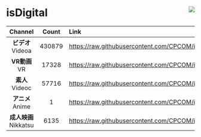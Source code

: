 # isDigital <img align="right" src="https://img.shields.io/github/last-commit/CPCOM/isDigital"/>  
  
| Channel | Count | Link |  
| :-----: | :---: | :--- |  
|**ビデオ**<br />Videoa | 430879 | https://raw.githubusercontent.com/CPCOM/isDigital/main/Videoa.txt |  
|**VR動画**<br />VR | 17328 | https://raw.githubusercontent.com/CPCOM/isDigital/main/VR.txt |  
|**素人**<br />Videoc | 57716 | https://raw.githubusercontent.com/CPCOM/isDigital/main/Videoc.txt |  
|**アニメ**<br />Anime | 1 | https://raw.githubusercontent.com/CPCOM/isDigital/main/Anime.txt |  
|**成人映画**<br />Nikkatsu | 6135 | https://raw.githubusercontent.com/CPCOM/isDigital/main/Nikkatsu.txt |  